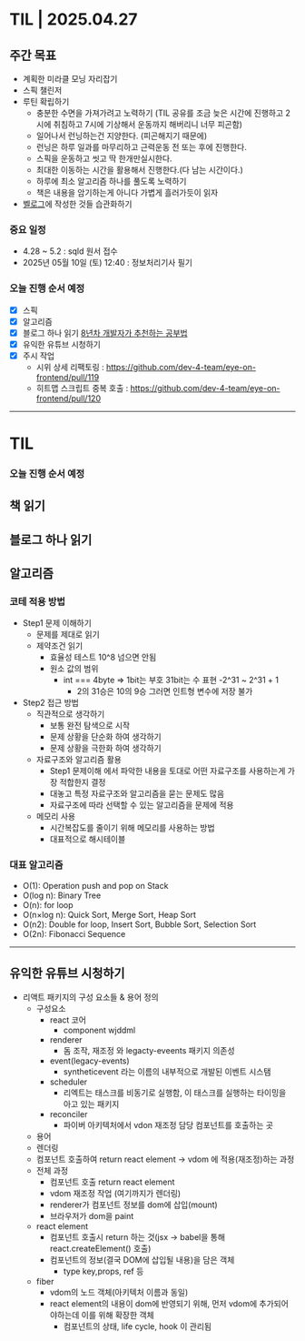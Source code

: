 # TIL | 2025.04.27

## 주간 목표

-   계획한 미라클 모닝 자리잡기
-   스픽 챌린저
-   루틴 확립하기
    -   충분한 수면을 가져가려고 노력하기 (TIL 공유를 조금 늦은 시간에 진행하고 2시에 취침하고 7시에 기상해서 운동까지 해버리니 너무 피곤함)
    -   일어나서 런닝하는건 지양한다. (피곤해지기 때문에)
    -   런닝은 하루 일과를 마무리하고 근력운동 전 또는 후에 진행한다.
    -   스픽을 운동하고 씻고 딱 한개만실시한다.
    -   최대한 이동하는 시간을 활용해서 진행한다.(다 남는 시간이다.)
    -   하루에 최소 알고리즘 하나를 풀도록 노력하기
    -   책은 내용을 암기하는게 아니다 가볍게 흘러가듯이 읽자
-   [벨로그](https://velog.io/@pigpgw/%EB%82%98%EC%9D%98-%EA%B0%9C%EB%B0%9C-%EC%84%B1%EC%9E%A5-%EC%A0%84%EB%9E%B5-%EC%83%9D%EA%B0%81%ED%95%98%EB%8A%94-%EA%B0%9C%EB%B0%9C%EC%9E%90%EB%A1%9C-%EB%82%98%EC%95%84%EA%B0%80%EA%B8%B0)에 작성한 것들 습관화하기

### 중요 일정

-   4.28 ~ 5.2 : sqld 원서 접수
-   2025년 05월 10일 (토) 12:40 : 정보처리기사 필기

### 오늘 진행 순서 예정

-   [x] 스픽
-   [x] 알고리즘
-   [x] 블로그 하나 읽기 [8년차 개발자가 추천하는 공부법](https://velog.io/@coding-nyang-e/8%EB%85%84%EC%B0%A8-%EA%B0%9C%EB%B0%9C%EC%9E%90%EA%B0%80-%EC%B6%94%EC%B2%9C%ED%95%98%EB%8A%94-FE-%EA%B3%B5%EB%B6%80-%EC%9E%90%EB%A3%8C-%EB%B0%8F-%EA%B3%B5%EB%B6%80%EB%B2%95)
-   [x] 유익한 유튜브 시청하기
-   [x] 주시 작업
    -   시위 상세 리팩토링 : https://github.com/dev-4-team/eye-on-frontend/pull/119
    -   히트맵 스크립트 중복 호출 : https://github.com/dev-4-team/eye-on-frontend/pull/120

---

# TIL

### 오늘 진행 순서 예정

## 책 읽기

## 블로그 하나 읽기

## 알고리즘

### 코테 적용 방법

-   Step1 문제 이해하기
    -   문제를 제대로 읽기
    -   제약조건 읽기
        -   효율성 테스트 10^8 넘으면 안됨
        -   원소 값의 범위
            -   int === 4byte => 1bit는 부호 31bit는 수 표현 -2^31 ~ 2^31 + 1
                -   2의 31승은 10의 9승 그러면 인트형 변수에 저장 불가
-   Step2 접근 방법
    -   직관적으로 생각하기
        -   보통 완전 탐색으로 시작
        -   문제 상황을 단순화 하여 생각하기
        -   문제 상황을 극한화 하여 생각하기
    -   자료구조와 알고리즘 활용
        -   Step1 문제이해 에서 파악한 내용을 토대로 어떤 자료구조를 사용하는게 가장 적합한지 결정
        -   대놓고 특정 자료구조와 알고리즘을 묻는 문제도 많음
        -   자료구조에 따라 선택할 수 있는 알고리즘을 문제에 적용
    -   메모리 사용
        -   시간복잡도를 줄이기 위해 메모리를 사용하는 방법
        -   대표적으로 해시테이블

### 대표 알고리즘

-   O(1): Operation push and pop on Stack
-   O(log n): Binary Tree
-   O(n): for loop
-   O(n×log n): Quick Sort, Merge Sort, Heap Sort
-   O(n2): Double for loop, Insert Sort, Bubble Sort, Selection Sort
-   O(2n): Fibonacci Sequence

---

## 유익한 유튜브 시청하기

-   리액트 패키지의 구성 요소들 & 용어 정의
    -   구성요소
        -   react 코어
            -   component wjddml
        -   renderer
            -   돔 조작, 재조정 와 legacty-eveents 패키지 의존성
        -   event(legacy-events)
            -   syntheticevent 라는 이름의 내부적으로 개발된 이벤트 시스탬
        -   scheduler
            -   리엑트는 태스크를 비동기로 실행함, 이 태스크를 실행하는 타이밍을 아고 있는 패키지
        -   reconciler
            -   파이버 아키텍처에서 vdon 재조정 담당
                컴포넌트를 호출하는 곳
    -   용어
    -   렌더링
    -   컴포넌트 호출하여 return react element -> vdom 에 적용(재조정)하는 과정
    -   전체 과정
        -   컴포넌트 호출 return react element
        -   vdom 재조정 작업 (여기까지가 렌더링)
        -   renderer가 컴포넌트 정보를 dom에 삽입(mount)
        -   브라우저가 dom을 paint
    -   react element
        -   컴포넌트 호출시 return 하는 것(jsx -> babel을 통해 react.createElement() 호출)
        -   컴포넌트의 정보(결국 DOM에 삽입될 내용)을 담은 객체
            -   type key,props, ref 등
    -   fiber
        -   vdom의 노드 객체(아키텍처 이름과 동일)
        -   react element의 내용이 dom에 반영되기 위해, 먼저 vdom에 추가되어야하는데 이를 위해 확장한 객체
            -   컴포넌트의 상태, life cycle, hook 이 관리됨
